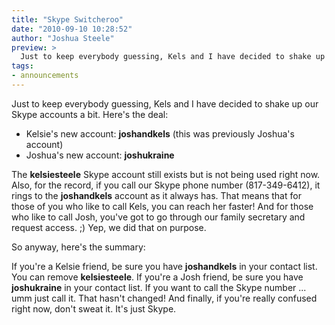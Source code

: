 ```yaml
---
title: "Skype Switcheroo"
date: "2010-09-10 10:28:52"
author: "Joshua Steele"
preview: >
  Just to keep everybody guessing, Kels and I have decided to shake up our Skype accounts a bit.
tags:
- announcements
---
```


Just to keep everybody guessing, Kels and I have decided to shake up our Skype accounts a bit. Here's the deal:

* Kelsie's new account: <strong>joshandkels</strong> (this was previously Joshua's account)
* Joshua's new account: <strong>joshukraine</strong>

The <strong>kelsiesteele</strong> Skype account still exists but is not being used right now. Also, for the record, if you call our Skype phone number (817-349-6412), it rings to the <strong>joshandkels</strong> account as it always has. That means that for those of you who like to call Kels, you can reach her faster! And for those who like to call Josh, you've got to go through our family secretary and request access. ;) Yep, we did that on purpose.

So anyway, here's the summary:

If you're a Kelsie friend, be sure you have <strong>joshandkels</strong> in your contact list. You can remove <strong>kelsiesteele</strong>. If you're a Josh friend, be sure you have <strong>joshukraine</strong> in your contact list. If you want to call the Skype number ... umm just call it. That hasn't changed! And finally, if you're really confused right now, don't sweat it. It's just Skype.

